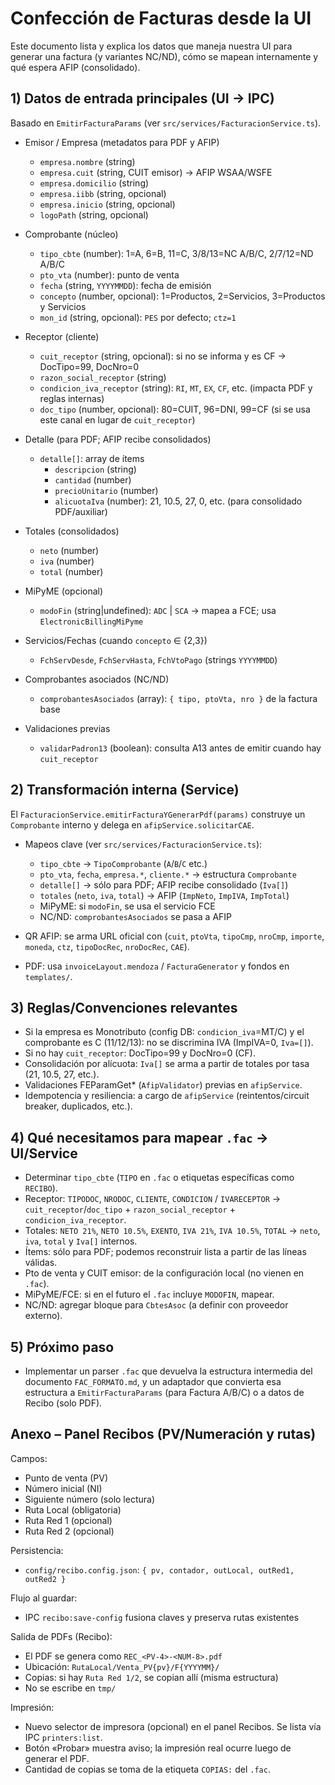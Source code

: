 # Confección de Facturas desde la UI

Este documento lista y explica los datos que maneja nuestra UI para generar una factura (y variantes NC/ND), cómo se mapean internamente y qué espera AFIP (consolidado).

## 1) Datos de entrada principales (UI → IPC)
Basado en `EmitirFacturaParams` (ver `src/services/FacturacionService.ts`).

- Emisor / Empresa (metadatos para PDF y AFIP)
  - `empresa.nombre` (string)
  - `empresa.cuit` (string, CUIT emisor) → AFIP WSAA/WSFE
  - `empresa.domicilio` (string)
  - `empresa.iibb` (string, opcional)
  - `empresa.inicio` (string, opcional)
  - `logoPath` (string, opcional)

- Comprobante (núcleo)
  - `tipo_cbte` (number): 1=A, 6=B, 11=C, 3/8/13=NC A/B/C, 2/7/12=ND A/B/C
  - `pto_vta` (number): punto de venta
  - `fecha` (string, `YYYYMMDD`): fecha de emisión
  - `concepto` (number, opcional): 1=Productos, 2=Servicios, 3=Productos y Servicios
  - `mon_id` (string, opcional): `PES` por defecto; `ctz=1`

- Receptor (cliente)
  - `cuit_receptor` (string, opcional): si no se informa y es CF → DocTipo=99, DocNro=0
  - `razon_social_receptor` (string)
  - `condicion_iva_receptor` (string): `RI`, `MT`, `EX`, `CF`, etc. (impacta PDF y reglas internas)
  - `doc_tipo` (number, opcional): 80=CUIT, 96=DNI, 99=CF (si se usa este canal en lugar de `cuit_receptor`)

- Detalle (para PDF; AFIP recibe consolidados)
  - `detalle[]`: array de ítems
    - `descripcion` (string)
    - `cantidad` (number)
    - `precioUnitario` (number)
    - `alicuotaIva` (number): 21, 10.5, 27, 0, etc. (para consolidado PDF/auxiliar)

- Totales (consolidados)
  - `neto` (number)
  - `iva` (number)
  - `total` (number)

- MiPyME (opcional)
  - `modoFin` (string|undefined): `ADC` | `SCA` → mapea a FCE; usa `ElectronicBillingMiPyme`

- Servicios/Fechas (cuando `concepto` ∈ {2,3})
  - `FchServDesde`, `FchServHasta`, `FchVtoPago` (strings `YYYYMMDD`)

- Comprobantes asociados (NC/ND)
  - `comprobantesAsociados` (array): `{ tipo, ptoVta, nro }` de la factura base

- Validaciones previas
  - `validarPadron13` (boolean): consulta A13 antes de emitir cuando hay `cuit_receptor`

## 2) Transformación interna (Service)
El `FacturacionService.emitirFacturaYGenerarPdf(params)` construye un `Comprobante` interno y delega en `afipService.solicitarCAE`.

- Mapeos clave (ver `src/services/FacturacionService.ts`):
  - `tipo_cbte` → `TipoComprobante` (`A`/`B`/`C` etc.)
  - `pto_vta`, `fecha`, `empresa.*`, `cliente.*` → estructura `Comprobante`
  - `detalle[]` → sólo para PDF; AFIP recibe consolidado (`Iva[]`)
  - `totales` (`neto`, `iva`, `total`) → AFIP (`ImpNeto`, `ImpIVA`, `ImpTotal`)
  - MiPyME: si `modoFin`, se usa el servicio FCE
  - NC/ND: `comprobantesAsociados` se pasa a AFIP

- QR AFIP: se arma URL oficial con (`cuit`, `ptoVta`, `tipoCmp`, `nroCmp`, `importe`, `moneda`, `ctz`, `tipoDocRec`, `nroDocRec`, `CAE`).

- PDF: usa `invoiceLayout.mendoza` / `FacturaGenerator` y fondos en `templates/`.

## 3) Reglas/Convenciones relevantes
- Si la empresa es Monotributo (config DB: `condicion_iva`=MT/C) y el comprobante es C (11/12/13): no se discrimina IVA (ImpIVA=0, `Iva=[]`).
- Si no hay `cuit_receptor`: DocTipo=99 y DocNro=0 (CF).
- Consolidación por alícuota: `Iva[]` se arma a partir de totales por tasa (21, 10.5, 27, etc.).
- Validaciones FEParamGet* (`AfipValidator`) previas en `afipService`.
- Idempotencia y resiliencia: a cargo de `afipService` (reintentos/circuit breaker, duplicados, etc.).

## 4) Qué necesitamos para mapear `.fac` → UI/Service
- Determinar `tipo_cbte` (`TIPO` en `.fac` o etiquetas específicas como `RECIBO`).
- Receptor: `TIPODOC`, `NRODOC`, `CLIENTE`, `CONDICION` / `IVARECEPTOR` → `cuit_receptor`/`doc_tipo` + `razon_social_receptor` + `condicion_iva_receptor`.
- Totales: `NETO 21%`, `NETO 10.5%`, `EXENTO`, `IVA 21%`, `IVA 10.5%`, `TOTAL` → `neto`, `iva`, `total` y `Iva[]` internos.
- Ítems: sólo para PDF; podemos reconstruir lista a partir de las líneas válidas.
- Pto de venta y CUIT emisor: de la configuración local (no vienen en `.fac`).
- MiPyME/FCE: si en el futuro el `.fac` incluye `MODOFIN`, mapear.
- NC/ND: agregar bloque para `CbtesAsoc` (a definir con proveedor externo).

## 5) Próximo paso
- Implementar un parser `.fac` que devuelva la estructura intermedia del documento `FAC_FORMATO.md`, y un adaptador que convierta esa estructura a `EmitirFacturaParams` (para Factura A/B/C) o a datos de Recibo (solo PDF).

## Anexo – Panel Recibos (PV/Numeración y rutas)

Campos:
- Punto de venta (PV)
- Número inicial (NI)
- Siguiente número (solo lectura)
- Ruta Local (obligatoria)
- Ruta Red 1 (opcional)
- Ruta Red 2 (opcional)

Persistencia:
- `config/recibo.config.json`: `{ pv, contador, outLocal, outRed1, outRed2 }`

Flujo al guardar:
- IPC `recibo:save-config` fusiona claves y preserva rutas existentes

Salida de PDFs (Recibo):
- El PDF se genera como `REC_<PV-4>-<NUM-8>.pdf`
- Ubicación: `RutaLocal/Venta_PV{pv}/F{YYYYMM}/`
- Copias: si hay `Ruta Red 1/2`, se copian allí (misma estructura)
- No se escribe en `tmp/`

Impresión:
- Nuevo selector de impresora (opcional) en el panel Recibos. Se lista vía IPC `printers:list`.
- Botón «Probar» muestra aviso; la impresión real ocurre luego de generar el PDF.
- Cantidad de copias se toma de la etiqueta `COPIAS:` del `.fac`.